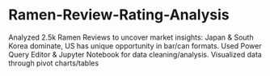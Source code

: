 # Ramen-Review-Rating-Analysis
Analyzed 2.5k Ramen Reviews to uncover market insights: Japan &amp; South Korea dominate, US has unique opportunity in bar/can formats. Used Power Query Editor &amp; Jupyter Notebook for data cleaning/analysis. Visualized data through pivot charts/tables
